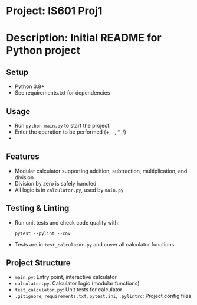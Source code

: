 # Project: IS601 Proj1
# Description: Initial README for Python project

## Setup
- Python 3.8+
- See requirements.txt for dependencies

## Usage
- Run `python main.py` to start the project.
- Enter the operation to be performed (+, -, *, /)
- 

## Features
- Modular calculator supporting addition, subtraction, multiplication, and division
- Division by zero is safely handled
- All logic is in `calculator.py`, used by `main.py`

## Testing & Linting
- Run unit tests and check code quality with:
  ```
  pytest --pylint --cov
  ```
- Tests are in `test_calculator.py` and cover all calculator functions

## Project Structure
- `main.py`: Entry point, interactive calculator
- `calculator.py`: Calculator logic (modular functions)
- `test_calculator.py`: Unit tests for calculator
- `.gitignore`, `requirements.txt`, `pytest.ini`, `.pylintrc`: Project config files
